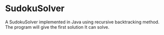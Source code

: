 # SudokuSolver

A SudokuSolver implemented in Java using recursive backtracking method. The program will give the first solution It can solve.
